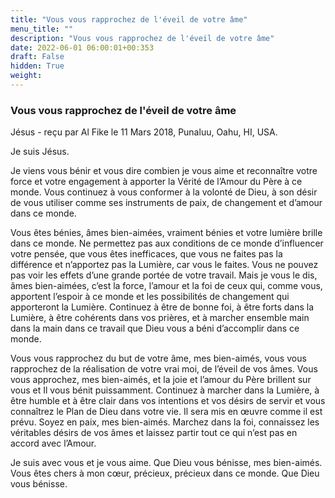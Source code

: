 ```yaml
---
title: "Vous vous rapprochez de l'éveil de votre âme"
menu_title: ""
description: "Vous vous rapprochez de l'éveil de votre âme"
date: 2022-06-01 06:00:01+00:353
draft: False
hidden: True
weight:
---
```

### Vous vous rapprochez de l'éveil de votre âme

Jésus - reçu par Al Fike le 11 Mars 2018, Punaluu, Oahu, HI, USA.

Je suis Jésus.

Je viens vous bénir et vous dire combien je vous aime et reconnaître votre force et votre engagement à apporter la Vérité de l’Amour du Père à ce monde. Vous continuez à vous conformer à la volonté de Dieu, à son désir de vous utiliser comme ses instruments de paix, de changement et d’amour dans ce monde.

Vous êtes bénies, âmes bien-aimées, vraiment bénies et votre lumière brille dans ce monde. Ne permettez pas aux conditions de ce monde d’influencer votre pensée, que vous êtes inefficaces, que vous ne faites pas la différence et n’apportez pas la Lumière, car vous le faites. Vous ne pouvez pas voir les effets d’une grande portée de votre travail. Mais je vous le dis, âmes bien-aimées, c’est la force, l’amour et la foi de ceux qui, comme vous, apportent l’espoir à ce monde et les possibilités de changement qui apporteront la Lumière. Continuez à être de bonne foi, à être forts dans la Lumière, à être cohérents dans vos prières, et à marcher ensemble main dans la main dans ce travail que Dieu vous a béni d’accomplir dans ce monde.

Vous vous rapprochez du but de votre âme, mes bien-aimés, vous vous rapprochez de la réalisation de votre vrai moi, de l’éveil de vos âmes. Vous vous approchez, mes bien-aimés, et la joie et l’amour du Père brillent sur vous et Il vous bénit puissamment. Continuez à marcher dans la Lumière, à être humble et à être clair dans vos intentions et vos désirs de servir et vous connaîtrez le Plan de Dieu dans votre vie. Il sera mis en œuvre comme il est prévu. Soyez en paix, mes bien-aimés. Marchez dans la foi, connaissez les véritables désirs de vos âmes et laissez partir tout ce qui n’est pas en accord avec l’Amour.

Je suis avec vous et je vous aime. Que Dieu vous bénisse, mes bien-aimés. Vous êtes chers à mon cœur, précieux, précieux dans ce monde. Que Dieu vous bénisse.
